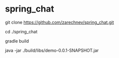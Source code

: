 # spring_chat

git clone https://github.com/zarechnev/spring_chat.git

cd ./spring_chat

gradle build

java -jar ./build/libs/demo-0.0.1-SNAPSHOT.jar

